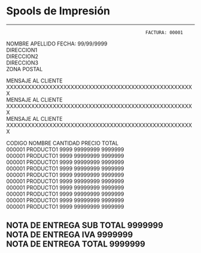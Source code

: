 # Spools de Impresión

---  
                                                        FACTURA: 00001    
NOMBRE APELLIDO                                       FECHA: 99/99/9999    
DIRECCION1    
DIRECCION2    
DIRECCION3    
ZONA POSTAL    
    
MENSAJE AL CLIENTE XXXXXXXXXXXXXXXXXXXXXXXXXXXXXXXXXXXXXXXXXXXXXXXXXXXXX  
MENSAJE AL CLIENTE XXXXXXXXXXXXXXXXXXXXXXXXXXXXXXXXXXXXXXXXXXXXXXXXXXXXX  
MENSAJE AL CLIENTE XXXXXXXXXXXXXXXXXXXXXXXXXXXXXXXXXXXXXXXXXXXXXXXXXXXXX  
  
CODIGO      NOMBRE                          CANTIDAD      PRECIO    TOTAL  
000001      PRODUCTO1                       9999        99999999  9999999  
000001      PRODUCTO1                       9999        99999999  9999999  
000001      PRODUCTO1                       9999        99999999  9999999  
000001      PRODUCTO1                       9999        99999999  9999999  
000001      PRODUCTO1                       9999        99999999  9999999  
000001      PRODUCTO1                       9999        99999999  9999999  
000001      PRODUCTO1                       9999        99999999  9999999  
000001      PRODUCTO1                       9999        99999999  9999999  
000001      PRODUCTO1                       9999        99999999  9999999  
000001      PRODUCTO1                       9999        99999999  9999999  

NOTA DE ENTREGA                                       SUB TOTAL   9999999  
NOTA DE ENTREGA                                             IVA   9999999  
NOTA DE ENTREGA                                           TOTAL   9999999  
---  
